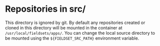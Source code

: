 # Repositories in src/

This directory is ignored by git. By default any repositories created or cloned in this directory will be mounted in the container at `/usr/local/fieldsets/apps/`. You can change the local source directory to be mounted using the `${FIELDSET_SRC_PATH}` environment variable.
